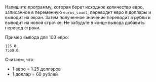Напишите программу, которая берет исходное количество евро, записанное в переменную `euros_count`, переводит евро в доллары и выводит на экран. Затем полученное значение переводит в рубли и выводит на новой строчке. Не забудьте в конце вывода добавить перевод строки.

Пример вывода для 100 евро:

```text
125.0
7500.0
```

Считаем, что:

- 1 евро = 1.25 долларов
- 1 доллар = 60 рублей

